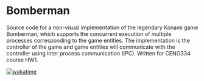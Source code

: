 # Bomberman

Source code for a non-visual implementation of the legendary Konami game Bomberman, 
which supports the concurrent execution of multiple processes corresponding to the game entities. The
implementation is the controller of the game and game entities will communicate with the controller
using inter process communication (IPC). Written for CENG334 course HW1.

[![wakatime](https://wakatime.com/badge/user/585ddf4d-060a-442f-9115-c868df20fd37/project/20d9d453-3d2a-4bf3-8b7d-072367cf29f8.svg)](https://wakatime.com/badge/user/585ddf4d-060a-442f-9115-c868df20fd37/project/20d9d453-3d2a-4bf3-8b7d-072367cf29f8)

